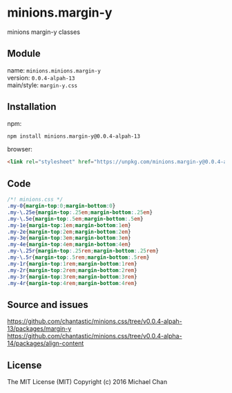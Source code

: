 # minions.margin-y
minions margin-y classes

## Module
name: `minions.minions.margin-y`  
version: `0.0.4-alpah-13`  
main/style: `margin-y.css`  

## Installation
npm:
```bash
npm install minions.margin-y@0.0.4-alpah-13
```

browser:
```html
<link rel="stylesheet" href="https://unpkg.com/minions.margin-y@0.0.4-alpah-13" />
```

## Code
```css
/*! minions.css */
.my-0{margin-top:0;margin-bottom:0}
.my-\.25e{margin-top:.25em;margin-bottom:.25em}
.my-\.5e{margin-top:.5em;margin-bottom:.5em}
.my-1e{margin-top:1em;margin-bottom:1em}
.my-2e{margin-top:2em;margin-bottom:2em}
.my-3e{margin-top:3em;margin-bottom:3em}
.my-4e{margin-top:4em;margin-bottom:4em}
.my-\.25r{margin-top:.25rem;margin-bottom:.25rem}
.my-\.5r{margin-top:.5rem;margin-bottom:.5rem}
.my-1r{margin-top:1rem;margin-bottom:1rem}
.my-2r{margin-top:2rem;margin-bottom:2rem}
.my-3r{margin-top:3rem;margin-bottom:3rem}
.my-4r{margin-top:4rem;margin-bottom:4rem}

```

## Source and issues

https://github.com/chantastic/minions.css/tree/v0.0.4-alpah-13/packages/margin-y
https://github.com/chantastic/minions.css/tree/v0.0.4-alpha-14/packages/align-content

## License

The MIT License (MIT)
Copyright (c) 2016 Michael Chan